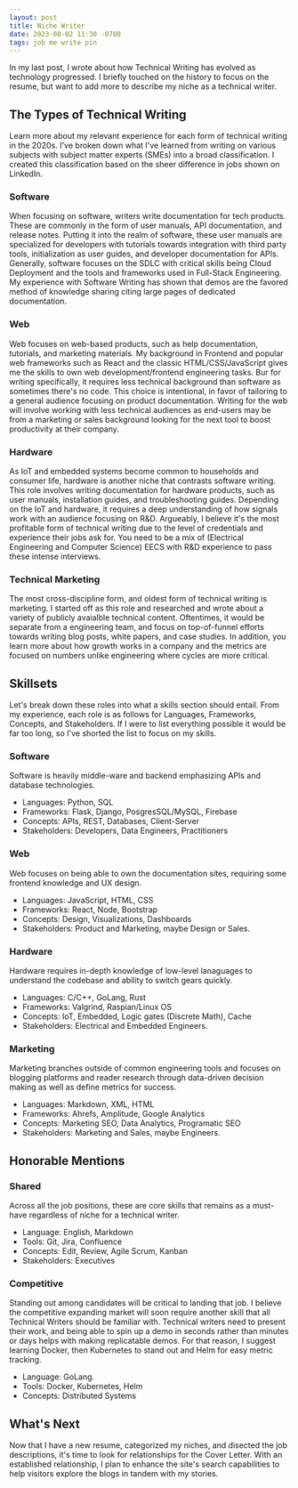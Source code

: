```yaml
---
layout: post
title: Niche Writer
date: 2023-08-02 11:30 -0700
tags: job me write pin
---
```


In my last post, I wrote about how Technical Writing has evolved as technology progressed. I briefly touched on the history to focus on the resume, but want to add more to describe my niche as a technical writer.

## The Types of Technical Writing
Learn more about my relevant experience for each form of technical writing in the 2020s. I've broken down what I've learned from writing on various subjects with subject matter experts (SMEs) into a broad classification. I created this classification based on the sheer difference in jobs shown on LinkedIn.

### Software
When focusing on software, writers write documentation for tech products. These are commonly in the form of user manuals, API documentation, and release notes. Putting it into the realm of software, these user manuals are specialized for developers with tutorials towards integration with third party tools, initialization as user guides, and developer documentation for APIs. Generally, software focuses on the SDLC with critical skills being Cloud Deployment and the tools and frameworks used in Full-Stack Engineering. My experience with Software Writing has shown that demos are the favored method of knowledge sharing citing large pages of dedicated documentation.

### Web
Web focuses on web-based products, such as help documentation, tutorials, and marketing materials. My background in Frontend and popular web frameworks such as React and the classic HTML/CSS/JavaScript gives me the skills to own web development/frontend engineering tasks. Bur for writing specifically, it requires less technical background than software as sometimes there's no code. This choice is intentional, in favor of tailoring to a general audience focusing on product documentation. Writing for the web will involve working with less technical audiences as end-users may be from a marketing or sales background looking for the next tool to boost productivity at their company.

### Hardware
As IoT and embedded systems become common to households and consumer life, hardware is another niche that contrasts software writing. This role involves writing documentation for hardware products, such as user manuals, installation guides, and troubleshooting guides. Depending on the IoT and hardware, it requires a deep understanding of how signals work with an audience focusing on R&D. Argueably, I believe it's the most profitable form of technical writing due to the level of credentials and experience their jobs ask for. You need to be a mix of (Electrical Engineering and Computer Science) EECS with R&D experience to pass these intense interviews.

### Technical Marketing
The most cross-discipline form, and oldest form of technical writing is marketing. I started off as this role and researched and wrote about a variety of publicly avaialble technical content. Oftentimes, it would be separate from a engineering team, and focus on top-of-funnel efforts towards writing blog posts, white papers, and case studies. In addition, you learn more about how growth works in a company and the metrics are focused on numbers unlike engineering where cycles are more critical.

## Skillsets
Let's break down these roles into what a skills section should entail. From my experience, each role is as follows for Languages, Frameworks, Concepts, and Stakeholders. If I were to list everything possible it would be far too long, so I've shorted the list to focus on my skills.

### Software
Software is heavily middle-ware and backend emphasizing APIs and database technologies.
- Languages: Python, SQL
- Frameworks: Flask, Django, PosgresSQL/MySQL, Firebase
- Concepts: APIs, REST, Databases, Client-Server
- Stakeholders: Developers, Data Engineers, Practitioners

### Web
Web focuses on being able to own the documentation sites, requiring some frontend knowledge and UX design.

- Languages: JavaScript, HTML, CSS
- Frameworks: React, Node, Bootstrap
- Concepts: Design, Visualizations, Dashboards
- Stakeholders: Product and Marketing, maybe Design or Sales.

### Hardware
Hardware requires in-depth knowledge of low-level lanaguages to understand the codebase and ability to switch gears quickly.

- Languages: C/C++, GoLang, Rust
- Frameworks: Valgrind, Raspian/Linux OS
- Concepts: IoT, Embedded, Logic gates (Discrete Math), Cache
- Stakeholders: Electrical and Embedded Engineers.

### Marketing
Marketing branches outside of common engineering tools and focuses on blogging platforms and reader research through data-driven decision making as well as define metrics for success.

- Languages: Markdown, XML, HTML
- Frameworks: Ahrefs, Amplitude, Google Analytics
- Concepts: Marketing SEO, Data Analytics, Programatic SEO
- Stakeholders: Marketing and Sales, maybe Engineers.

## Honorable Mentions

### Shared
Across all the job positions, these are core skills that remains as a must-have regardless of niche for a technical writer.

- Language: English, Markdown 
- Tools: Git, Jira, Confluence
- Concepts: Edit, Review, Agile Scrum, Kanban
- Stakeholders: Executives

### Competitive
Standing out among candidates will be critical to landing that job. I believe the competitive expanding market will soon require another skill that all Technical Writers should be familiar with. Technical writers need to present their work, and being able to spin up a demo in seconds rather than minutes or days helps with making replicatable demos. For that reason, I suggest learning Docker, then Kubernetes to stand out and Helm for easy metric tracking.

- Language: GoLang.
- Tools: Docker, Kubernetes, Helm
- Concepts: Distributed Systems

## What's Next
Now that I have a new resume, categorized my niches, and disected the job descriptions, it's time to look for relationships for the Cover Letter. With an established relationship, I plan to enhance the site's search capabilities to help visitors explore the blogs in tandem with my stories.